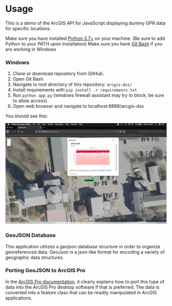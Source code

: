 # Usage

This is a demo of the ArcGIS API for JavaScript displaying dummy GPR data for specific locations.

Make sure you have installed [Python 3.7+](https://www.python.org/) on your machine.
(Be sure to add Python to your PATH upon installation) 
Make sure you have [Git Bash](https://git-scm.com/) if you are working in Windows

### Windows
1. Clone or download repository from GitHub.
2. Open Git Bash
3. Navigate to root directory of this repository: ```arcgis-dss/```
4. Install requirements with ```pip install -r requirements.txt```
5. Run ```python app.py``` (windows firewall assistant may try to block, be sure to allow access)
6. Open web browser and navigate to localhost:8888/arcgis-dss

You should see this:

![Image of ARCGIS-DSS](example.png)

### GeoJSON Database

This application utilizes a geojson database structure in order to organize georeferenced
data. GeoJson is a json-like format for encoding a variety of geographic data structures.

### Porting GeoJSON to ArcGIS Pro

In the [ArcGIS Pro documentation](https://pro.arcgis.com/en/pro-app/tool-reference/conversion/json-to-features.htm),
it clearly explains how to port this type of data into the ArcGIS Pro desktop 
software if that is preferred. The data is converted into a feature class that can be
readily manipulated in ArcGIS applications. 
